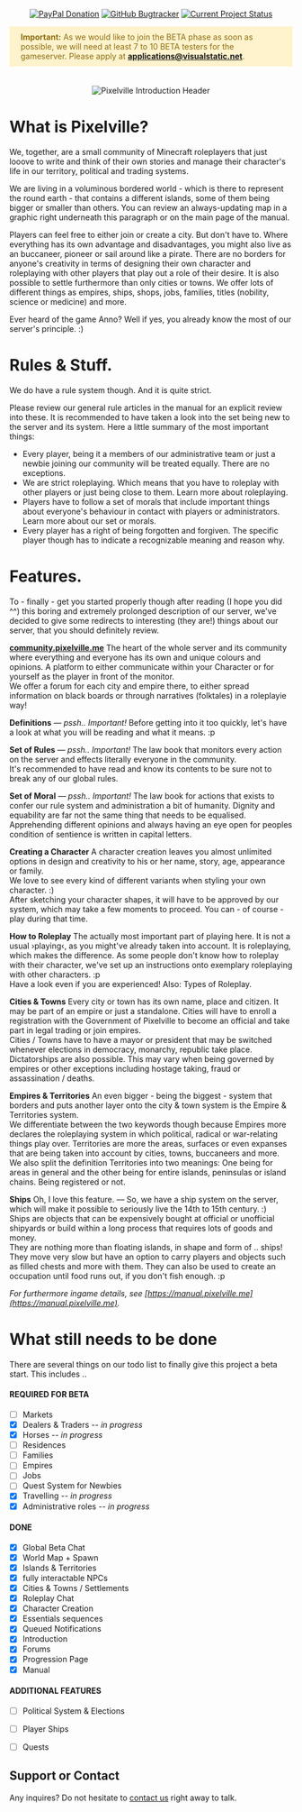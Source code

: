 <p align="center">
  <a href="https://www.paypal.me/whiteshep/"><img src="https://img.shields.io/static/v1?style=for-the-badge&label=PayPal&message=Support%20Project&color=FFC43A&logo=paypal" title="PayPal Donation" alt="PayPal Donation" /></a>
  <a href="https://www.github.com/vallieres13/pixelville-bugtracker/"><img src="https://img.shields.io/static/v1?style=for-the-badge&label=GitHub&message=Bugtracker&color=red&logo=github" title="GitHub Bugtracker" alt="GitHub Bugtracker" /></a>
  <a href="#!"><img src="https://img.shields.io/static/v1?style=for-the-badge&label=Status&message=Private%20Alpha&color=limegreen" title="Current Project Status" alt="Current Project Status" /></a>
</p>
<div style="background-color: #FFF3CD; color: #8C6C10; padding: 10px 20px;">
<b>Important:</b> As we would like to join the BETA phase as soon as possible, we will need at least 7 to 10 BETA testers for the gameserver. Please apply at <b><a href="mailto:applications@visualstatic.net">applications@visualstatic.net</a></b>.
</div>
<br /><br />

<center><img alt="Pixelville Introduction Header" title="Pixelville Introduction Header" src="https://cdn.visualstatic.net/img/pxlv/promo12.png" /></center>

# **What is Pixelville?**

We, together, are a small community of Minecraft roleplayers that just looove to write and think of their own stories and manage their character's life in our territory, political and trading systems.  
  
We are living in a voluminous bordered world - which is there to represent the round earth - that contains a different islands, some of them being bigger or smaller than others. You can review an always-updating map in a graphic right underneath this paragraph or on the main page of the manual.  
  
Players can feel free to either join or create a city. But don't have to. Where everything has its own advantage and disadvantages, you might also live as an buccaneer, pioneer or sail around like a pirate. There are no borders for anyone's creativity in terms of designing their own character and roleplaying with other players that play out a role of their desire.
It is also possible to settle furthermore than only cities or towns. We offer lots of different things as empires, ships, shops, jobs, families, titles (nobility, science or medicine) and more.  
  
Ever heard of the game Anno? Well if yes, you already know the most of our server's principle. :)


# **Rules & Stuff.**

We do have a rule system though. And it is quite strict.  
  
Please review our general rule articles in the manual for an explicit review into these. It is recommended to have taken a look into the set being new to the server and its system. Here a little summary of the most important things:  
  
 * Every player, being it a members of our administrative team or just a newbie joining our community will be treated equally. There are no exceptions.
 * We are strict roleplaying. Which means that you have to roleplay with other players or just being close to them. Learn more about roleplaying.
 * Players have to follow a set of morals that include important things about everyone's behaviour in contact with players or administrators. Learn more about our set or morals.
 * Every player has a right of being forgotten and forgiven. The specific player though has to indicate a recognizable meaning and reason why.


# **Features.**
To - finally - get you started properly though after reading (I hope you did ^^) this boring and extremely prolonged description of our server, we've decided to give some redirects to interesting (they are!) things about our server, that you should definitely review.




**[community.pixelville.me](https://community.pixelville.me)**
The heart of the whole server and its community where everything and everyone has its own and unique colours and opinions. A platform to either communicate within your Character or for yourself as the player in front of the monitor.  
We offer a forum for each city and empire there, to either spread information on black boards or through narratives (folktales) in a roleplayie way!
  

**Definitions** *— pssh.. Important!*
Before getting into it too quickly, let's have a look at what you will be reading and what it means. :p
  

**Set of Rules** *— pssh.. Important!*
The law book that monitors every action on the server and effects literally everyone in the community.  
It's recommended to have read and know its contents to be sure not to break any of our global rules.
  

**Set of Moral** *— pssh.. Important!*
The law book for actions that exists to confer our rule system and administration a bit of humanity. Dignity and equability are far not the same thing that needs to be equalised. Apprehending different opinions and always having an eye open for peoples condition of sentience is written in capital letters.
  

**Creating a Character**
A character creation leaves you almost unlimited options in design and creativity to his or her name, story, age, appearance or family.  
We love to see every kind of different variants when styling your own character. :)  
After sketching your character shapes, it will have to be approved by our system, which may take a few moments to proceed. You can - of course - play during that time.
  

**How to Roleplay**
The actually most important part of playing here. It is not a usual ›playing‹, as you might've already taken into account. It is roleplaying, which makes the difference. As some people don't know how to roleplay with their character, we've set up an instructions onto exemplary roleplaying with other characters. :p  
Have a look even if you are experienced! Also: Types of Roleplay.
  

**Cities & Towns**
Every city or town has its own name, place and citizen. It may be part of an empire or just a standalone. Cities will have to enroll a registration with the Government of Pixelville to become an official and take part in legal trading or join empires.  
Cities / Towns have to have a mayor or president that may be switched whenever elections in democracy, monarchy, republic take place. Dictatorships are also possible. This may vary when being governed by empires or other exceptions including hostage taking, fraud or assassination / deaths.
  

**Empires & Territories**
An even bigger - being the biggest - system that borders and puts another layer onto the city & town system is the Empire & Territories system.  
We differentiate between the two keywords though because Empires more declares the roleplaying system in which political, radical or war-relating things play over. Territories are more the areas, surfaces or even expanses that are being taken into account by cities, towns, buccaneers and more.  
We also split the definition Territories into two meanings: One being for areas in general and the other being for entire islands, peninsulas or island chains. Being registered or not.
  

**Ships**
Oh, I love this feature. — So, we have a ship system on the server, which will make it possible to seriously live the 14th to 15th century. :)  
Ships are objects that can be expensively bought at official or unofficial shipyards or build within a long process that requires lots of goods and money.  
They are nothing more than floating islands, in shape and form of .. ships! They move very slow but have an option to carry players and objects such as filled chests and more with them. They can also be used to create an occupation until food runs out, if you don't fish enough. :p
  
  
*For furthermore ingame details, see [https://manual.pixelville.me](https://manual.pixelville.me).*


# **What still needs to be done**

There are several things on our todo list to finally give this project a beta start. This includes ..


#### **REQUIRED FOR BETA**

 - [ ]  Markets
 - [x]  Dealers & Traders *-- in progress*
 - [x]  Horses *-- in progress*
 - [ ]  Residences
 - [ ]  Families
 - [ ]  Empires
 - [ ]  Jobs
 - [ ]  Quest System for Newbies
 - [x]  Travelling *-- in progress*
 - [x]  Administrative roles *-- in progress*

#### **DONE**

 - [x]  Global Beta Chat
 - [x]  World Map + Spawn
 - [x]  Islands & Territories
 - [x]  fully interactable NPCs
 - [x]  Cities & Towns / Settlements
 - [x]  Roleplay Chat
 - [x]  Character Creation
 - [x]  Essentials sequences
 - [x]  Queued Notifications
 - [x]  Introduction
 - [x]  Forums
 - [x]  Progression Page
 - [x]  Manual

#### **ADDITIONAL FEATURES**

 - [ ]  Political System & Elections
 - [ ]  Player Ships
 - [ ]  Quests


## **Support or Contact**

Any inquires? Do not hesitate to [contact us](mailto:dev@visualstatic.net) right away to talk.
